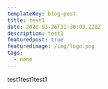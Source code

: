 ```yaml
---
templateKey: blog-post
title: test1
date: 2020-03-26T11:30:03.228Z
description: test1
featuredpost: true
featuredimage: /img/logo.png
tags:
  - none
---
```

test1test1test1